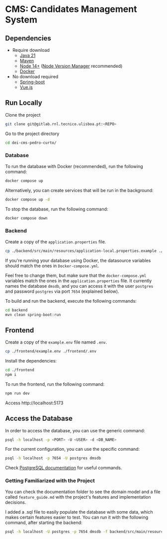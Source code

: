 # CMS: Candidates Management System

## Dependencies

- Require download
  - [Java 21](https://www.oracle.com/java/technologies/javase/jdk21-archive-downloads.html)
  - [Maven](https://maven.apache.org/download.cgi)
  - [Node 14+](https://nodejs.org/en/) ([Node Version Manager](https://github.com/nvm-sh/nvm) recommended)
  - [Docker](https://www.docker.com/)
- No download required
  - [Spring-boot](https://spring.io/)
  - [Vue.js](https://vuejs.org/)


## Run Locally

Clone the project

```bash
git clone git@gitlab.rnl.tecnico.ulisboa.pt:<REPO>
```

Go to the project directory

```bash
cd dei-cms-pedro-curto/
```

### Database

To run the database with Docker (recommended), run the following command:

```bash
docker compose up
```

Alternatively, you can create services that will be run in the background:

```bash
docker compose up -d
```

To stop the database, run the following command:

```bash
docker compose down
```

### Backend

Create a copy of the `application.properties` file.

```bash
cp ./backend/src/main/resources/application-local.properties.example ./backend/src/main/resources/application-local.properties
```

If you're running your database using Docker, the datasource variables should match the ones in `Docker-compose.yml`.

Feel free to change them, but make sure that the `docker-compose.yml` variables match the ones in
the `application.properties` file. It currently names the database `dmsdb`, and you can access it with 
the user `postgres` and password `postgres` via port `7654` (explained below).

To build and run the backend, execute the following commands:

```bash
cd backend
mvn clean spring-boot:run
```

## Frontend

Create a copy of the `example.env` file named `.env`.

```bash
cp ./frontend/example.env ./frontend/.env
```

Install the dependencies:

```bash
cd ./frontend
npm i
```

To run the frontend, run the following command:

```bash
npm run dev
```

Access http://localhost:5173

## Access the Database

In order to access the database, you can use the generic command:

```bash
psql -h localhost -p <PORT> -U <USER> -d <DB_NAME>
```

For the current configuration, you can use the specific command:

```bash
psql -h localhost -p 7654 -U postgres dmsdb
```

Check [PostgreSQL documentation](https://www.postgresql.org/docs/current/app-psql.html) for useful commands.

### Getting Familiarized with the Project

You can check the documentation folder to see the domain model and a file 
called `feature_guide.md` with the project's features and implementation decisions.

I added a .sql file to easily populate the database with some data, which makes certain features easier to test. 
You can run it with the following command, after starting the backend:

```bash
psql -h localhost -U postgres -p 7654 dmsdb -f backend/src/main/resources/sqlData/bigtest.sql
```

